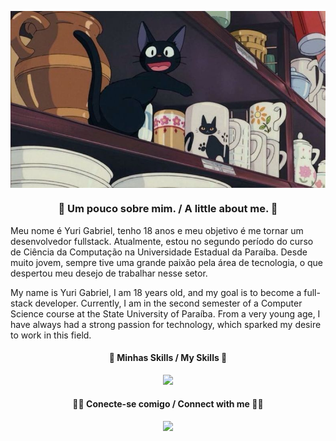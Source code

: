 <p align="center">
  <img align="center" src="https://github.com/yuurixrl/yuurixrl/blob/df9edf1d5c2acd708ede9c51fbb9d326e6181e91/assets/imagemgithub.jpg" alt="Imagem">
</p>

<h3 align="center"> 👾 Um pouco sobre mim. / A little about me. 👾 </h3>

Meu nome é Yuri Gabriel, tenho 18 anos e meu objetivo é me tornar um desenvolvedor fullstack. Atualmente, estou no segundo período do curso de Ciência da Computação na Universidade Estadual da Paraíba. Desde muito jovem, sempre tive uma grande paixão pela área de tecnologia, o que despertou meu desejo de trabalhar nesse setor.

My name is Yuri Gabriel, I am 18 years old, and my goal is to become a full-stack developer. Currently, I am in the second semester of a Computer Science course at the State University of Paraíba. From a very young age, I have always had a strong passion for technology, which sparked my desire to work in this field.

<h4 align="center">🎯 Minhas Skills / My Skills 🎯 </h4>

<p align="center">
  <a href="https://skillicons.dev">
    <img src="https://skillicons.dev/icons?i=html,css,js,sass,ts,py,flask,c,postman,git" />
  </a>
</p>

<h4 align="center">🧑‍💻 Conecte-se comigo / Connect with me 🧑‍💻 </h4>
<p align="center">
  <a href="[https://skillicons.dev](https://www.linkedin.com/in/yuri-gabriel-9481a82b9/)">
  <a href="">
    <img src="https://skillicons.dev/icons?i=linkedin,github" />
  </a>
</p>
